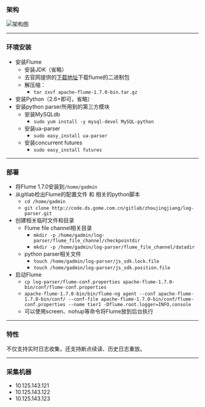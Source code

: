 ### 架构  

<img alt="架构图" src="http://timd.cn/content/images/pictures/log-parse.png"></img>  

---

### 环境安装  

* 安装Flume  
    * 安装JDK（省略）  
    * 去官网提供的[下载地址](http://flume.apache.org/download.html)下载flume的二进制包  
    * 解压缩：  
        * `tar zxvf apache-flume-1.7.0-bin.tar.gz`  
* 安装Python（2.6+即可，省略）  
* 安装python parser所用到的第三方模块  
    * 安装MySQLdb  
        * `sudo yum install -y mysql-devel MySQL-python`  
    * 安装ua-parser  
        * `sudo easy_install ua-parser`  
    * 安装concurrent futures
        * `sudo easy_install futures`  

---

### 部署  

* 将Flume 1.7.0安装到`/home/gadmin`  
* 从gitlab检出Flume的配置文件 和 相关的python脚本  
    * `cd /home/gadmin`  
    * `git clone http://code.ds.gome.com.cn/gitlab/zhoujingjiang/log-parser.git`  
* 创建相关临时文件和目录
    * Flume file channel相关目录  
        * `mkdir -p /home/gadmin/log-parser/flume_file_channel/checkpointdir`  
        * `mkdir -p /home/gadmin/log-parser/flume_file_channel/datadir`
    * python parser相关文件  
        * `touch /home/gadmin/log-parser/js_sdk.lock.file`  
        * `touch /home/gadmin/log-parser/js_sdk.position.file`  
* 启动Flume  
    * `cp log-parser/flume-conf.properties apache-flume-1.7.0-bin/conf/flume-conf.properties`  
    * `apache-flume-1.7.0-bin/bin/flume-ng agent --conf apache-flume-1.7.0-bin/conf/ --conf-file apache-flume-1.7.0-bin/conf/flume-conf.properties --name tier1 -Dflume.root.logger=INFO,console`  
    * 可以使用screen、nohup等命令将Flume放到后台执行  

---

### 特性  

不仅支持实时日志收集，还支持断点续读、历史日志重放。  

---

### 采集机器  

* 10.125.143.121
* 10.125.143.122
* 10.125.143.123
